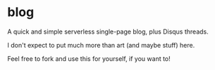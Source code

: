 # blog

A quick and simple serverless single-page blog, plus Disqus threads.

I don't expect to put much more than art (and maybe stuff) here.

Feel free to fork and use this for yourself, if you want to!
